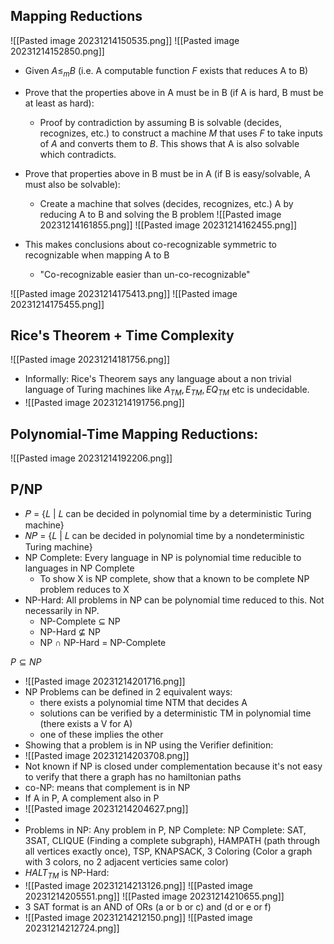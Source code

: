 ## Mapping Reductions

![[Pasted image 20231214150535.png]]
![[Pasted image 20231214152850.png]]

- Given $A \leq_{m} B$ (i.e. A computable function $F$ exists that reduces A to B)
- Prove that the properties above in A must be in B (if A is hard, B must be at least as hard): 
	- Proof by contradiction by assuming B is solvable (decides, recognizes, etc.) to construct a machine $M$ that uses $F$ to take inputs of $A$ and converts them to $B$. This shows that A is also solvable which contradicts.



- Prove that properties above in B must be in A (if B is easy/solvable, A must also be solvable):
	- Create a machine that solves (decides, recognizes, etc.) A by reducing A to B and solving the B problem
![[Pasted image 20231214161855.png]]
![[Pasted image 20231214162455.png]]

- This makes conclusions about co-recognizable symmetric to recognizable when mapping A to B
	- "Co-recognizable easier than un-co-recognizable"

![[Pasted image 20231214175413.png]]
![[Pasted image 20231214175455.png]]
## Rice's Theorem + Time Complexity
![[Pasted image 20231214181756.png]]
- Informally: Rice's Theorem says any language about a non trivial language of Turing machines like $A_{TM}, E_{TM}, EQ_{TM}$ etc is undecidable.
- ![[Pasted image 20231214191756.png]]

## Polynomial-Time Mapping Reductions:
![[Pasted image 20231214192206.png]]
## P/NP
-  𝑃  = {𝐿 | 𝐿  can be decided in polynomial time by a deterministic Turing machine}
-  𝑁𝑃  = {𝐿 | 𝐿  can be decided in polynomial time by a nondeterministic Turing machine}
- NP Complete: Every language in NP is polynomial time reducible to languages in NP Complete
	- To show X is NP complete, show that a known to be complete NP problem reduces to X
- NP-Hard: All problems in NP can be polynomial time reduced to this. Not necessarily in NP.
	- NP-Complete $\subseteq$ NP
	- NP-Hard $\nsubseteq$ NP
	- NP $\cap$ NP-Hard = NP-Complete

$P \subseteq NP$
- ![[Pasted image 20231214201716.png]]
- NP Problems can be defined in 2 equivalent ways:
	- there exists a polynomial time NTM that decides A
	- solutions can be verified by a deterministic TM in polynomial time (there exists a V for A)
	- one of these implies the other
- Showing that a problem is in NP using the Verifier definition:
- ![[Pasted image 20231214203708.png]]
- Not known if NP is closed under complementation because it's not easy to verify that there a graph has no hamiltonian paths
- co-NP: means that complement is in NP
- If A in P, A complement also in P
- ![[Pasted image 20231214204627.png]]
- 
- Problems in NP: Any problem in P, NP Complete: NP Complete: SAT, 3SAT, CLIQUE (Finding a complete subgraph), HAMPATH (path through all vertices exactly once), TSP, KNAPSACK, 3 Coloring (Color a graph with 3 colors, no 2 adjacent verticies same color)
- $HALT_{TM}$ is NP-Hard:
- ![[Pasted image 20231214213126.png]]
![[Pasted image 20231214205551.png]]
![[Pasted image 20231214210655.png]]
- 3 SAT format is an AND of ORs (a or b or c) and (d or e or f)
- ![[Pasted image 20231214212150.png]]
  ![[Pasted image 20231214212724.png]]